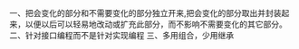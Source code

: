 一、把会变化的部分和不需要变化的部分独立开来,把会变化的部分取出并封装起来，以便以后可以轻易地改动或扩充此部分，而不影响不需要变化的其它部分。
二、针对接口编程而不是针对实现编程
三、多用组合，少用继承
